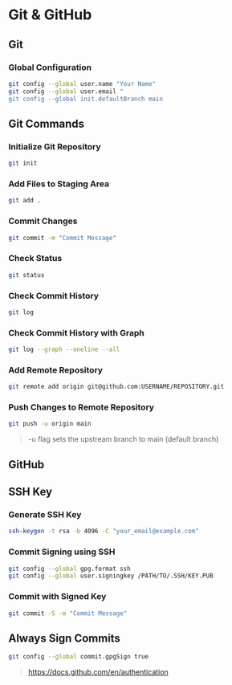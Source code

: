 # Git & GitHub

## Git

### Global Configuration

```bash
git config --global user.name "Your Name"
git config --global user.email "
git config --global init.defaultBranch main
```

## Git Commands

### Initialize Git Repository

```bash
git init
```

### Add Files to Staging Area

```bash
git add .
```

### Commit Changes

```bash
git commit -m "Commit Message"
```

### Check Status

```bash
git status
```

### Check Commit History

```bash
git log
```

### Check Commit History with Graph

```bash
git log --graph --oneline --all
```

### Add Remote Repository

```bash
git remote add origin git@github.com:USERNAME/REPOSITORY.git
```

### Push Changes to Remote Repository

```bash
git push -u origin main
```

> -u flag sets the upstream branch to main (default branch)

## GitHub

## SSH Key

### Generate SSH Key

```bash
ssh-keygen -t rsa -b 4096 -C "your_email@example.com"
```

### Commit Signing using SSH

```bash
git config --global gpg.format ssh
git config --global user.signingkey /PATH/TO/.SSH/KEY.PUB
```

### Commit with Signed Key

```bash
git commit -S -m "Commit Message"
```

## Always Sign Commits

```bash
git config --global commit.gpgSign true
```

> <https://docs.github.com/en/authentication>
